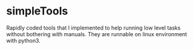 # simpleTools
Rapidly coded tools that I implemented to help running low level tasks without bothering with manuals. They are runnable on linux environment with python3.
